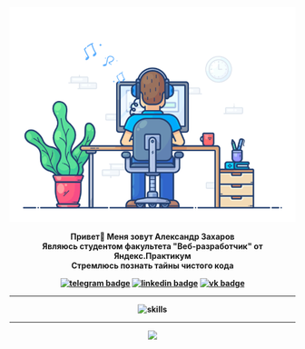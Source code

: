 <div align="center" width="50">
  
<img src="https://github.com/alexzkv/alexzkv/blob/main/dev-working.gif?raw=true" href="https://github.com/alexzkv" alt="Парень кодит" width="550"/><br> 
  
<p><strong>Привет🤝 Меня зовут Александр Захаров
<br>Являюсь студентом факультета "Веб-разработчик" от Яндекс.Практикум
<br>Стремлюсь познать тайны чистого кода

[![telegram badge](https://img.shields.io/badge/alexzkv-grey?style=flat&logo=telegram)](https://t.me/alexzkvv)
[![linkedin badge](https://img.shields.io/badge/alexzkv-grey?style=flat&logo=linkedin)](https://www.linkedin.com/mwlite/in/alexzkv)
[![vk badge](https://img.shields.io/badge/alexzkv-grey?style=flat&logo=vk)](https://vk.com/alexzkv)
  
<hr></hr>
  
![skills](https://skillicons.dev/icons?i=html,css,js,nodejs,react,git,webpack,figma,markdown,vscode&theme=light)

<hr></hr>

<p>
<img src="https://visitor-badge.laobi.icu/badge?page_id=alexzkv"/>       
</p>

</div>

